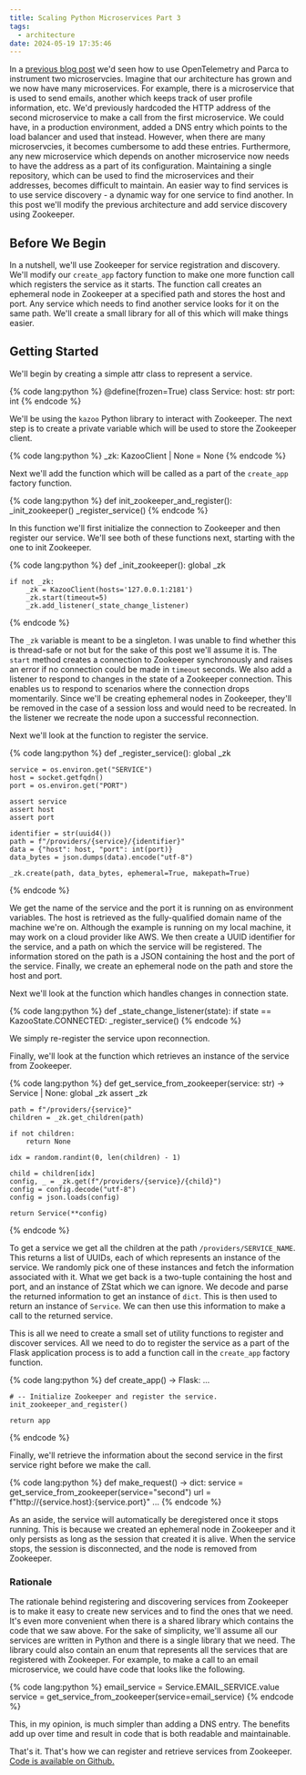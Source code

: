 ```yaml
---
title: Scaling Python Microservices Part 3
tags:
  - architecture
date: 2024-05-19 17:35:46
---
```



In a [previous blog post](/2024/03/21/Setting-up-a-Python-microservice/) we'd seen how to use OpenTelemetry and Parca to instrument two microservcies. Imagine that our architecture has grown and we now have many microservices. For example, there is a microservice that is used to send emails, another which keeps track of user profile information, etc. We'd previously hardcoded the HTTP address of the second microservice to make a call from the first microservice. We could have, in a production environment, added a DNS entry which points to the load balancer and used that instead. However, when there are many microservcies, it becomes cumbersome to add these entries. Furthermore, any new microservice which depends on another microservice now needs to have the address as a part of its configuration. Maintaining a single repository, which can be used to find the microservices and their addresses, becomes difficult to maintain. An easier way to find services is to use service discovery - a dynamic way for one service to find another. In this post we'll modify the previous architecture and add service discovery using Zookeeper.  

## Before We Begin  

In a nutshell, we'll use Zookeeper for service registration and discovery. We'll modify our `create_app` factory function to make one more function call which registers the service as it starts. The function call creates an ephemeral node in Zookeeper at a specified path and stores the host and port. Any service which needs to find another service looks for it on the same path. We'll create a small library for all of this which will make things easier.


## Getting Started  

We'll begin by creating a simple attr class to represent a service.  

{% code lang:python %}
@define(frozen=True)
class Service:
    host: str
    port: int
{% endcode %}  

We'll be using the `kazoo` Python library to interact with Zookeeper. The next step is to create a private variable which will be used to store the Zookeeper client.  

{% code lang:python %}
_zk: KazooClient | None = None
{% endcode %}  

Next we'll add the function which will be called as a part of the `create_app` factory function.  

{% code lang:python %}
def init_zookeeper_and_register():
    _init_zookeeper()
    _register_service()
{% endcode %}  

In this function we'll first initialize the connection to Zookeeper and then register our service. We'll see both of these functions next, starting with the one to init Zookeeper.  

{% code lang:python %}
def _init_zookeeper():
    global _zk

    if not _zk:
        _zk = KazooClient(hosts='127.0.0.1:2181')
        _zk.start(timeout=5)
        _zk.add_listener(_state_change_listener)
{% endcode %}  


The `_zk` variable is meant to be a singleton. I was unable to find whether this is thread-safe or not but for the sake of this post we'll assume it is. The `start` method creates a connection to Zookeeper synchronously and raises an error if no connection could be made in `timeout` seconds. We also add a listener to respond to changes in the state of a Zookeeper connection. This enables us to respond to scenarios where the connection drops momentarily. Since we'll be creating ephemeral nodes in Zookeeper, they'll be removed in the case of a session loss and would need to be recreated. In the listener we recreate the node upon a successful reconnection.  

Next we'll look at the function to register the service.  

{% code lang:python %}
def _register_service():
    global _zk

    service = os.environ.get("SERVICE")
    host = socket.getfqdn()
    port = os.environ.get("PORT")

    assert service
    assert host
    assert port

    identifier = str(uuid4())
    path = f"/providers/{service}/{identifier}"
    data = {"host": host, "port": int(port)}
    data_bytes = json.dumps(data).encode("utf-8")

    _zk.create(path, data_bytes, ephemeral=True, makepath=True)
{% endcode %}  

We get the name of the service and the port it is running on as environment variables. The host is retrieved as the fully-qualified domain name of the machine we're on. Although the example is running on my local machine, it may work on a cloud provider like AWS. We then create a UUID identifier for the service, and a path on which the service will be registered. The information stored on the path is a JSON containing the host and the port of the service. Finally, we create an ephemeral node on the path and store the host and port.  

Next we'll look at the function which handles changes in connection state.  

{% code lang:python %}
def _state_change_listener(state):
    if state == KazooState.CONNECTED:
        _register_service()
{% endcode %}  

We simply re-register the service upon reconnection.  

Finally, we'll look at the function which retrieves an instance of the service from Zookeeper.  

{% code lang:python %}
def get_service_from_zookeeper(service: str) -> Service | None:
    global _zk
    assert _zk

    path = f"/providers/{service}"
    children = _zk.get_children(path)

    if not children:
        return None

    idx = random.randint(0, len(children) - 1)

    child = children[idx]
    config, _ = _zk.get(f"/providers/{service}/{child}")
    config = config.decode("utf-8")
    config = json.loads(config)

    return Service(**config)
{% endcode %}  

To get a service we get all the children at the path `/providers/SERVICE_NAME`. This returns a list of UUIDs, each of which represents an instance of the service. We randomly pick one of these instances and fetch the information associated with it. What we get back is a two-tuple containing the host and port, and an instance of ZStat which we can ignore. We decode and parse the returned information to get an instance of `dict`. This is then used to return an instance of `Service`. We can then use this information to make a call to the returned service.  

This is all we need to create a small set of utility functions to register and discover services. All we need to do to register the service as a part of the Flask application process is to add a function call in the `create_app` factory function.  

{% code lang:python %}
def create_app() -> Flask:
    ...

    # -- Initialize Zookeeper and register the service.
    init_zookeeper_and_register()

    return app

{% endcode %}  

Finally, we'll retrieve the information about the second service in the first service right before we make the call.  

{% code lang:python %}
def make_request() -> dict:
    service = get_service_from_zookeeper(service="second")
    url = f"http://{service.host}:{service.port}"
    ...
{% endcode %}  

As an aside, the service will automatically be deregistered once it stops running. This is because we created an ephemeral node in Zookeeper and it only persists as long as the session that created it is alive. When the service stops, the session is disconnected, and the node is removed from Zookeeper.

### Rationale  

The rationale behind registering and discovering services from Zookeeper is to make it easy to create new services and to find the ones that we need. It's even more convenient when there is a shared library which contains the code that we saw above. For the sake of simplicity, we'll assume all our services are written in Python and there is a single library that we need. The library could also contain an enum that represents all the services that are registered with Zookeeper. For example, to make a call to an email microservice, we could have code that looks like the following.  

{% code lang:python %}
email_service = Service.EMAIL_SERVICE.value
service = get_service_from_zookeeper(service=email_service)
{% endcode %}  

This, in my opinion, is much simpler than adding a DNS entry. The benefits add up over time and result in code that is both readable and maintainable.  

That's it. That's how we can register and retrieve services from Zookeeper. [Code is available on Github.](https://github.com/thescalaguy/microservice)